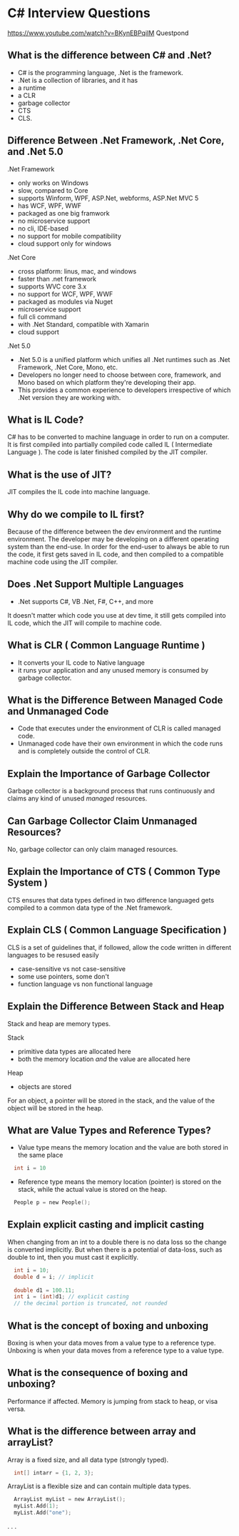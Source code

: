 
# C# Interview Questions
https://www.youtube.com/watch?v=BKynEBPqiIM
Questpond 






## What is the difference between C# and .Net? 
- C# is the programming language, .Net is the framework. 
- .Net is a collection of libraries, and it has 
 - a runtime
 - a CLR
 -  garbage collector
 -  CTS
 -  CLS. 

## Difference Between .Net Framework, .Net Core, and .Net 5.0

.Net Framework
 - only works on Windows
 - slow, compared to Core
 - supports Winform, WPF, ASP.Net, webforms, ASP.Net MVC 5
 - has WCF, WPF, WWF
 - packaged as one big framwork
 - no microservice support
 - no cli, IDE-based
 - no support for mobile compatibility
 - cloud support only for windows

.Net Core
- cross platform: linus, mac, and windows
- faster than .net framework
- supports WVC core 3.x 
- no support for WCF, WPF, WWF
- packaged as modules via Nuget
- microservice support
- full cli command
- with .Net Standard, compatible with Xamarin 
- cloud support

.Net 5.0 
- .Net 5.0 is a unified platform which unifies all .Net runtimes such as .Net Framework, .Net Core, Mono, etc. 
- Developers no longer need to choose between core, framework, and Mono based on which platform they're developing their app. 
- This provides a common experience to developers irrespective of which .Net version they are working with. 
  

## What is IL Code? 
C# has to be converted to machine language in order to run on a computer. It is first compiled into partially compiled code called IL ( Intermediate Language ). The code is later finished compiled by the JIT compiler. 


## What is the use of JIT? 
JIT compiles the IL code into machine language. 


## Why do we compile to IL first? 
Because of the difference between the dev environment and the runtime environment. The developer may be developing on a different operating system than the end-use. In order for the end-user to always be able to run the code, it first gets saved in IL code, and then compiled to a compatible machine code using the JIT compiler. 


## Does .Net Support Multiple Languages
- .Net supports C#, VB .Net, F#, C++, and more 

It doesn't matter which code you use at dev time, it still gets compiled into IL code, which the JIT will compile to machine code. 


## What is CLR ( Common Language Runtime ) 
 - It converts your IL code to Native language
 - it runs your application and any unused memory is consumed by garbage collector. 


 ## What is the Difference Between Managed Code and Unmanaged Code
 - Code that executes under the environment of CLR is called managed code. 
 - Unmanaged code have their own environment in which the code runs and is completely outside the control of CLR. 


 ## Explain the Importance of Garbage Collector 
 Garbage collector is a background process that runs continuously and claims any kind of unused *managed* resources. 


## Can Garbage Collector Claim Unmanaged Resources? 
No, garbage collector can only claim managed resources. 


## Explain the Importance of CTS ( Common Type System ) 
CTS ensures that data types defined in two difference languaged gets compiled to a common data type of the .Net framework. 


## Explain CLS ( Common Language Specification ) 
CLS is a set of guidelines that, if followed, allow the code written in different languages to be resused easily
- case-sensitive vs not case-sensitive
- some use pointers, some don't 
- function language vs non functional language 


## Explain the Difference Between Stack and Heap 
Stack and heap are memory types. 

Stack 
 - primitive data types are allocated here 
 - both the memory location *and* the value are allocated here 

Heap 
 - objects are stored

 For an object, a pointer will be stored in the stack, and the value  of the object will be stored in the heap. 


## What are Value Types and Reference Types? 
- Value type means the memory location and the value are both stored in the same place 
```c 
  int i = 10
```
- Reference type means the memory location (pointer) is stored on the stack, while the actual value is stored on the heap. 
```c
  People p = new People();
```

## Explain explicit casting and implicit casting 
When changing from an int to a double there is no data loss so the change is converted implicitly. 
But when there is a potential of data-loss, such as double to int, then you must cast it explicitly. 
```c 
  int i = 10;
  double d = i; // implicit
  
  double d1 = 100.11;
  int i = (int)d1; // explicit casting
  // the decimal portion is truncated, not rounded 
```



## What is the concept of boxing and unboxing 
Boxing is when your data moves from a value type to a reference type.
Unboxing is when your data moves from a reference type to a value type.

## What is the consequence of boxing and unboxing? 
Performance if affected. Memory is jumping from stack to heap, or visa versa. 






## What is the difference between array and arrayList?

Array is a fixed size, and all data type (strongly typed). 
```c
  int[] intarr = {1, 2, 3};
```

ArrayList is a flexible size and can contain multiple data types.

```c 
  ArrayList myList = new ArrayList(); 
  myList.Add(1);
  myList.Add("one");
```
















.
.
.


[](https://www.indeed.com/hire/interview-questions/csharp?gclid=EAIaIQobChMIkP232pXX9AIVEmpvBB1tlAv5EAAYAiAAEgJb8vD_BwE&aceid=)

[](https://interviewing.io/csharp-interview-questions/?utm_source=google&utm_medium=cpc&utm_campaign=DSA&utm_term=&utm_content=&gclid=EAIaIQobChMIkP232pXX9AIVEmpvBB1tlAv5EAAYAyAAEgLeVvD_BwE)

[](https://www.youtube.com/watch?v=pXmMdmJUC0g)


